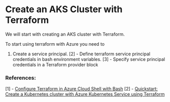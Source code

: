 # Create an AKS Cluster with Terraform

We will start with creating an AKS cluster with Terraform.

To start using terraform with Azure you need to 
1. Create a service principal.
[2] - Define  terraform service principal credentials in bash environment variables.
[3] - Specify service principal credentials in a Terraform provider block

### References:
[1]  - [Configure Terraform in Azure Cloud Shell with Bash](https://learn.microsoft.com/en-us/azure/developer/terraform/get-started-cloud-shell-bash?tabs=bash)
[2] - [Quickstart: Create a Kubernetes cluster with Azure Kubernetes Service using Terraform](https://learn.microsoft.com/en-us/azure/developer/terraform/create-k8s-cluster-with-tf-and-aks)
